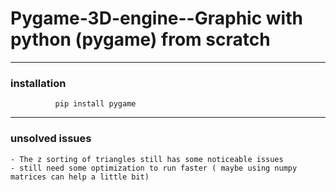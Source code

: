 # Pygame-3D-engine--Graphic with python (pygame) from scratch

---
### installation
              pip install pygame
---
### unsolved issues
    - The z sorting of triangles still has some noticeable issues
    - still need some optimization to run faster ( maybe using numpy matrices can help a little bit)
